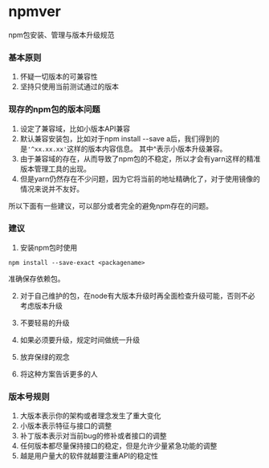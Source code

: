 # npmver

npm包安装、管理与版本升级规范

### 基本原则

1. 怀疑一切版本的可兼容性
2. 坚持只使用当前测试通过的版本

### 现存的npm包的版本问题

1. 设定了兼容域，比如小版本API兼容
2. 默认兼容安装包，比如对于npm install --save a后，我们得到的是`'^xx.xx.xx'`这样的版本内容信息。
其中^表示小版本升级兼容。
3. 由于兼容域的存在，从而导致了npm包的不稳定，所以才会有yarn这样的精准版本管理工具的出现。
4. 但是yarn仍然存在不少问题，因为它将当前的地址精确化了，对于使用镜像的情况来说并不友好。

所以下面有一些建议，可以部分或者完全的避免npm存在的问题。

### 建议

1. 安装npm包时使用

```
npm install --save-exact <packagename>
```

准确保存依赖包。

2. 对于自己维护的包，在node有大版本升级时再全面检查升级可能，否则不必考虑版本升级

3. 不要轻易的升级

4. 如果必须要升级，规定时间做统一升级

5. 放弃保绿的观念

6. 将这种方案告诉更多的人

### 版本号规则

1. 大版本表示你的架构或者理念发生了重大变化
2. 小版本表示特征与接口的调整
3. 补丁版本表示对当前bug的修补或者接口的调整
4. 任何版本都尽量保持接口的稳定，但是允许少量紧急功能的调整
5. 越是用户量大的软件就越要注重API的稳定性


